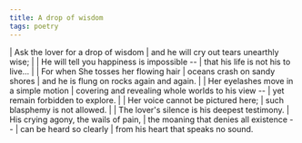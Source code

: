```yaml
---
title: A drop of wisdom
tags: poetry
---
```


| Ask the lover for a drop of wisdom
| and he will cry out tears unearthly wise;
|
| He will tell you happiness is impossible --
| that his life is not his to live...
|
| For when She tosses her flowing hair
| oceans crash on sandy shores
| and he is flung on rocks again and again.
|
| Her eyelashes move in a simple motion
| covering and revealing whole worlds to his view --
| yet remain forbidden to explore.
|
| Her voice cannot be pictured here;
| such blasphemy is not allowed.
|
| The lover's silence is his deepest testimony.
| His crying agony, the wails of pain,
| the moaning that denies all existence --
| can be heard so clearly
| from his heart that speaks no sound.

